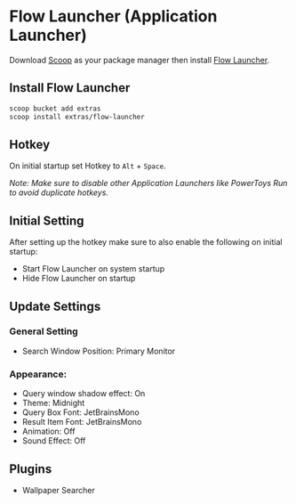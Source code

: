 # Flow Launcher (Application Launcher)
Download [Scoop](https://github.com/BosEriko/scoop) as your package manager then install [Flow Launcher](https://scoop.sh/#/apps?q=flow+launcher).

## Install Flow Launcher
```sh
scoop bucket add extras
scoop install extras/flow-launcher
```

## Hotkey
On initial startup set Hotkey to `Alt` + `Space`.

_Note: Make sure to disable other Application Launchers like PowerToys Run to avoid duplicate hotkeys._

## Initial Setting
After setting up the hotkey make sure to also enable the following on initial startup:
- Start Flow Launcher on system startup
- Hide Flow Launcher on startup

## Update Settings
### General Setting
- Search Window Position: Primary Monitor
### Appearance:
- Query window shadow effect: On
- Theme: Midnight
- Query Box Font: JetBrainsMono
- Result Item Font: JetBrainsMono
- Animation: Off
- Sound Effect: Off

## Plugins
- Wallpaper Searcher